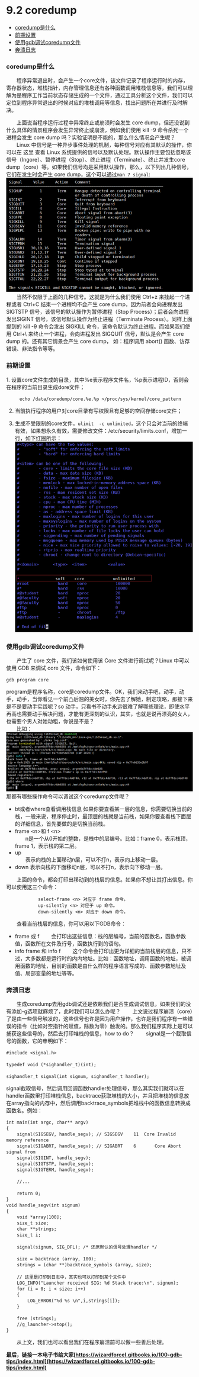 # 9.2 coredump
* [coredump是什么](#1)
* [前期设置](#2)
* [使用gdb调试coredump文件](#3)
* [奔溃日志](#4)


<h3 id="1">coredump是什么</h3>
&emsp;&emsp;程序异常退出时，会产生一个core文件，该文件记录了程序运行时的内存，寄存器状态，堆栈指针，内存管理信息还有各种函数调用堆栈信息等，我们可以理解为是程序工作当前状态存储生成的一个文件，通过工具分析这个文件，我们可以定位到程序异常退出的时候对应的堆栈调用等信息，找出问题所在并进行及时解决。

&emsp;&emsp;上面说当程序运行过程中异常终止或崩溃时会发生 core dump，但还没说到什么具体的情景程序会发生异常终止或崩溃，例如我们使用 kill -9 命令杀死一个进程会发生 core dump 吗？实验证明是不能的，那么什么情况会产生呢？  
&emsp;&emsp;Linux 中信号是一种异步事件处理的机制，每种信号对应有其默认的操作，你可以在 这里 查看 Linux 系统提供的信号以及默认处理。默认操作主要包括忽略该信号（Ingore）、暂停进程（Stop）、终止进程（Terminate）、终止并发生core dump（core）等。如果我们信号均是采用默认操作，那么，以下列出几种信号，它们在发生时会产生 core dump，这个可以通过`man 7 signal`:
![coredump信号](9_1.png)
&emsp;&emsp;当然不仅限于上面的几种信号。这就是为什么我们使用 Ctrl+z 来挂起一个进程或者 Ctrl+C 结束一个进程均不会产生 core dump，因为前者会向进程发出 SIGTSTP 信号，该信号的默认操作为暂停进程（Stop Process）；后者会向进程发出SIGINT 信号，该信号默认操作为终止进程（Terminate Process）。同样上面提到的 kill -9 命令会发出 SIGKILL 命令，该命令默认为终止进程。而如果我们使用 Ctrl+\ 来终止一个进程，会向进程发出 SIGQUIT 信号，默认是会产生 core dump 的。还有其它情景会产生 core dump， 如：程序调用 abort() 函数、访存错误、非法指令等等。

<h3 id="2">前期设置</h3>
1. 设置core文件生成的目录，其中%e表示程序文件名，%p表示进程ID，否则会在程序的当前目录生成dore文件；

```
	 echo /data/coredump/core.%e.%p >/proc/sys/kernel/core_pattern   
```
2. 当前执行程序的用户对core目录有写权限且有足够的空间存储core文件；
   	
3. 生成不受限制的core文件，`ulimit  -c unlimited`，这个只会对当前的终端有效，如果想永久有效，需要修改文件：/etc/security/limits.conf，增加一行，如下红圈所示：  
![设置core文件](9_2.png)


<h3 id="3">使用gdb调试coredump文件</h3>
&emsp;&emsp;产生了 core 文件，我们该如何使用该 Core 文件进行调试呢？Linux 中可以使用 GDB 来调试 core 文件，命令如下：

```
gdb program core
```
program是程序名称，core是coredump文件。OK，我们来动手吧，动手，动手，动手，当你看见一个前凸后翘的美女时，你先去了解她，制定攻略，那接下来是不是要动手实践呢？so 动手，只看书不动手永远很难了解哪些理论，即使水平再高也需要动手解决问题，才能有更深刻的认识，其实，也就是说再漂亮的女人，也需要个男人对她动粗，你说是不是？   
&emsp;&emsp;比如：
![coredump](9_3.png)
那都有哪些操作命令可以调试这个coredump文件呢？
* bt或者where查看调用栈信息
      如果你要查看某一层的信息，你需要切换当前的栈，一般来说，程序停止时，最顶层的栈就是当前栈，如果你要查看栈下面层的详细信息，首先要做的是切换当前栈。  
* frame \<n>和 f \<n>   
&emsp;&emsp;n是一个从0开始的整数，是栈中的层编号。比如：frame 0，表示栈顶，frame 1，表示栈的第二层。
* up <n>  
&emsp;&emsp;表示向栈的上面移动n层，可以不打n，表示向上移动一层。 
* down <n> 
        表示向栈的下面移动n层，可以不打n，表示向下移动一层。   
		
&emsp;&emsp;上面的命令，都会打印出移动到的栈层的信息。如果你不想让其打出信息。你可以使用这三个命令：
```
            select-frame <n> 对应于 frame 命令。
            up-silently <n> 对应于 up 命令。
            down-silently <n> 对应于 down 命令。
```
&emsp;&emsp;查看当前栈层的信息，你可以用以下GDB命令：
* frame 或 f 
&emsp;&emsp;会打印出这些信息：栈的层编号，当前的函数名，函数参数值，函数所在文件及行号，函数执行到的语句。
* info frame 和 info f 
&emsp;&emsp;这个命令会打印出更为详细的当前栈层的信息，只不过，大多数都是运行时的内内地址。比如：函数地址，调用函数的地址，被调用函数的地址，目前的函数是由什么样的程序语言写成的、函数参数地址及值、局部变量的地址等等。

<h3 id="4">奔溃日志</h3>
&emsp;&emsp;生成coredump去用gdb调试还是依赖我们是否生成调试信息，如果我们的没有添加-g选项就麻烦了，此时我们可以怎么办呢？  
&emsp;&emsp;上文说过程序崩溃（core）了是由一些信号触发的，这些信号也许是因为用户操作，也许是我们程序有一些错误的指令（比如对空指针的赋值，除数为零）触发的。那么我们程序实际上是可以捕获这些信号的，然后去打印堆栈的信息，how to do？  
&emsp;&emsp;signal是一个截取信号的函数，它的申明如下：

```
#include <signal.h>

typedef void (*sighandler_t)(int);

sighandler_t signal(int signum, sighandler_t handler);
```
signal截取信号，然后调用回调函数handler处理信号，那么其实我们就可以在handler函数里打印堆栈信息，backtrace获取堆栈的大小，并且把堆栈的信息放在array指向的内存中，然后调用backtrace_symbols把堆栈中的函数信息转换成函数名。例如：
```
int main(int argc, char** argv)
{
    signal(SIGSEGV, handle_segv); // SIGSEGV    11  Core Invalid memory reference
    signal(SIGABRT, handle_segv); // SIGABRT    6       Core Abort signal from
	signal(SIGINT, handle_segv);
	signal(SIGTSTP, handle_segv);
	signal(SIGTERM, handle_segv);

    //...
	
	return 0;
}
void handle_segv(int signum)
{
    void *array[100];
    size_t size;
    char **strings;
    size_t i;
	
    signal(signum, SIG_DFL); /* 还原默认的信号处理handler */

    size = backtrace (array, 100);
    strings = (char **)backtrace_symbols (array, size);
	
	// 这里是打印到日志中，其实也可以打印到某个文件中
    LOG_INFO("Launcher received SIG: %d Stack trace:\n", signum);
    for (i = 0; i < size; i++)
    {
        LOG_ERROR("%d %s \n",i,strings[i]);
    }

    free (strings);
	//g_launcher->stop();
}

```
&emsp;&emsp;从上文，我们也可以看出我们在程序崩溃前可以做一些善后处理。


**最后，链接一本电子书给大家[https://wizardforcel.gitbooks.io/100-gdb-tips/index.html](https://wizardforcel.gitbooks.io/100-gdb-tips/index.html)**